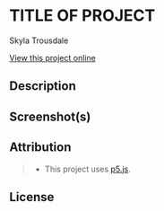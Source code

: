 # TITLE OF PROJECT

Skyla Trousdale 

[View this project online](URL_FOR_THE_RUNNING_PROJECT)

## Description



## Screenshot(s)


## Attribution

> - This project uses [p5.js](https://p5js.org).

## License